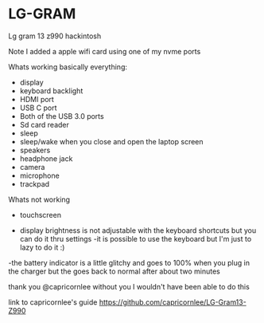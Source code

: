 # LG-GRAM

Lg gram 13 z990 hackintosh

Note I added a apple wifi card using one of my nvme ports



Whats working
basically everything:

- display
- keyboard backlight
- HDMI port
- USB C port
- Both of the USB 3.0 ports
- Sd card reader
- sleep
- sleep/wake when you close and open the laptop screen
- speakers
- headphone jack
- camera
- microphone
- trackpad

Whats not working

- touchscreen

- display brightness is not adjustable with the keyboard shortcuts but you can do it thru settings
  -it is possible to use the keyboard but I'm just to lazy to do it :)

-the battery indicator is a little glitchy and goes to 100% when you plug in the charger but the goes back to normal after about two minutes

thank you @capricornlee without you I wouldn't have been able to do this

link to capricornlee's guide
https://github.com/capricornlee/LG-Gram13-Z990
